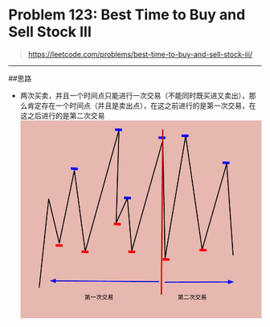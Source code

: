 # Problem 123: Best Time to Buy and Sell Stock III


> https://leetcode.com/problems/best-time-to-buy-and-sell-stock-iii/

-----------------------
##思路
* 两次买卖，并且一个时间点只能进行一次交易（不能同时既买进又卖出），那么肯定存在一个时间点（并且是卖出点），在这之前进行的是第一次交易，在这之后进行的是第二次交易
![](buyStock_02.jpg)


